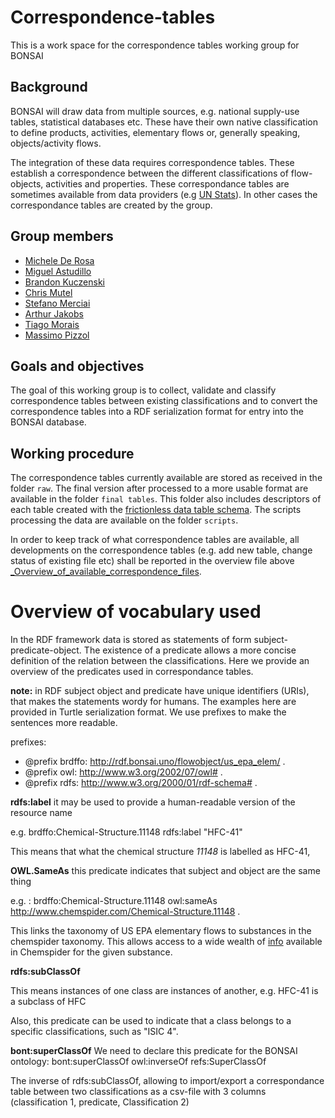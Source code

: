 # Correspondence-tables
This is a work space for the correspondence tables working group for BONSAI

## Background
BONSAI will draw data from multiple sources, e.g. national supply-use tables, statistical databases etc. These have their own native classification to define products, activities, elementary flows or, generally speaking,  objects/activity flows.

The integration of these data requires correspondence tables. These establish a correspondence between the different classifications of flow-objects, activities and properties. These correspondance tables are sometimes available from data providers (e.g [UN Stats](https://unstats.un.org/unsd/trade/classifications/correspondence-tables.asp)). In other cases the correspondance tables are created by the group.


## Group members

 * [Michele De Rosa](https://github.com/MicDr)
 * [Miguel Astudillo](https://github.com/mfastudillo)
 * [Brandon Kuczenski](https://github.com/bkuczenski)
 * [Chris Mutel](https://github.com/cmutel)
 * [Stefano Merciai](https://github.com/Stefano-MRC)
 * [Arthur Jakobs](https://github.com/jakobsarthur)
 * [Tiago Morais](https://github.com/tgmorais1)
 * [Massimo Pizzol](https://github.com/massimopizzol)

## Goals and objectives  
The goal of this working group is to collect, validate and classify correspondence tables between existing classifications and to convert the correspondence tables into a RDF serialization format for entry into the BONSAI database.

## Working procedure

The correspondence tables currently available are stored as received in the folder `raw`. The final version after processed to a more usable format are available in the folder `final tables`. This folder also includes descriptors of each table created with the [frictionless data table schema](https://github.com/frictionlessdata/tableschema-py). The scripts processing the data are available on the folder `scripts`.  
  
In order to keep track of what correspondence tables are available, all developments on the correspondence tables (e.g. add new table, change status of existing file etc) shall be reported in the overview file above  [_Overview_of_available_correspondence_files](https://github.com/BONSAMURAIS/Correspondence-tables/blob/master/raw/_Overview_of_available_correspondence_files.csv).

# Overview of vocabulary used

In the RDF framework data is stored as statements of form subject-predicate-object. The existence of a predicate allows a more concise definition of the relation between the classifications. Here we provide an overview of the predicates used in correspondance tables.

**note:** in RDF subject object and predicate have unique identifiers (URIs), that makes the statements wordy for humans. The examples here are provided in Turtle serialization format. We use prefixes to make the sentences more readable.

prefixes:
- @prefix brdffo: <http://rdf.bonsai.uno/flowobject/us_epa_elem/> .
- @prefix owl: <http://www.w3.org/2002/07/owl#> .
- @prefix rdfs: <http://www.w3.org/2000/01/rdf-schema#> .

**rdfs:label** it may be used to provide a human-readable version of the resource name

e.g. brdffo:Chemical-Structure.11148 rdfs:label "HFC-41" 

This means that what the chemical structure _11148_ is labelled as HFC-41, 

**OWL.SameAs** this predicate indicates that subject and object are the same thing 

e.g. : brdffo:Chemical-Structure.11148 owl:sameAs <http://www.chemspider.com/Chemical-Structure.11148> .

This links the taxonomy of US EPA elementary flows to substances in the chemspider taxonomy. This allows access to a wide wealth of [info](http://www.chemspider.com/Chemical-Structure.11148.html) available in Chemspider for the given substance.

**rdfs:subClassOf**

This means instances of one class are instances of another, e.g. HFC-41 is a subclass of HFC

Also, this predicate can be used to indicate that a class belongs to a specific classifications, such as "ISIC 4".

**bont:superClassOf**
We need to declare this predicate for the BONSAI ontology: 
bont:superClassOf owl:inverseOf refs:SuperClassOf

The inverse of rdfs:subClassOf, allowing to import/export a correspondance table between two classifications as a csv-file with 3 columns (classification 1, predicate, Classification 2)
